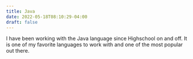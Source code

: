 ```yaml
---
title: Java
date: 2022-05-18T08:10:29-04:00
draft: false
---
```


I have been working with the Java language since Highschool on and off. It is one of my favorite languages to work with and one of the most popular out there.
